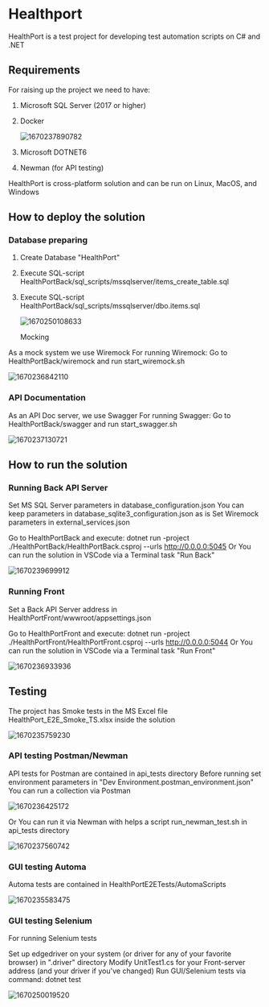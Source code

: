 # Healthport

HealthPort is a test project for developing test automation scripts on C# and .NET

## Requirements

For raising up the project we need to have:

1. Microsoft SQL Server (2017 or higher)
2. Docker

   ![1670237890782](image/README/1670237890782.png)
3. Microsoft DOTNET6
4. Newman (for API testing)

HealthPort is cross-platform solution and can be run on Linux, MacOS, and Windows

## How to deploy the solution

### Database preparing

1. Create Database "HealthPort"
2. Execute SQL-script HealthPortBack/sql_scripts/mssqlserver/items_create_table.sql
3. Execute SQL-script HealthPortBack/sql_scripts/mssqlserver/dbo.items.sql

   ![1670250108633](image/README/1670250108633.png)

   Mocking

As a mock system we use Wiremock
For running Wiremock:
Go to HealthPortBack/wiremock and run start_wiremock.sh

![1670236842110](image/README/1670236842110.png)

### API Documentation

As an API Doc server, we use Swagger
For running Swagger:
Go to HealthPortBack/swagger and run start_swagger.sh

![1670237130721](image/README/1670237130721.png)

## How to run the solution

### Running Back API Server

Set MS SQL Server parameters in database_configuration.json
You can keep parameters in database_sqlite3_configuration.json as is
Set Wiremock parameters in external_services.json

Go to HealthPortBack and execute:
dotnet run -project ./HealthPortBack/HealthPortBack.csproj --urls http://0.0.0.0:5045
Or
You can run the solution in VSCode via a Terminal task "Run Back"

![1670239699912](image/README/1670239699912.png)

### Running Front

Set a Back API Server address in HealthPortFront/wwwroot/appsettings.json

Go to HealthPortFront and execute:
dotnet run -project ./HealthPortFront/HealthPortFront.csproj --urls http://0.0.0.0:5044
Or
You can run the solution in VSCode via a Terminal task "Run Front"

![1670236933936](image/README/1670236933936.png)

## Testing

The project has Smoke tests in the MS Excel file HealthPort_E2E_Smoke_TS.xlsx inside the solution

![1670235759230](image/README/1670235759230.png)

### API testing Postman/Newman

API tests for Postman are contained in api_tests directory
Before running set environment parameters in "Dev Environment.postman_environment.json"
You can run a collection via Postman

![1670236425172](image/README/1670236425172.png)

Or
You can run it via Newman with helps a script run_newman_test.sh in api_tests directory

![1670237560742](image/README/1670237560742.png)

### GUI testing Automa

Automa tests are contained in HealthPortE2ETests/AutomaScripts

![1670235583475](image/README/1670235583475.png)

### GUI testing Selenium

For running Selenium tests

Set up edgedriver on your system (or driver for any of your favorite browser) in ".driver" directory
Modify UnitTest1.cs for your Front-server address (and your driver if you've changed)
Run GUI/Selenium tests via command:
dotnet test

![1670250019520](image/README/1670250019520.png)
